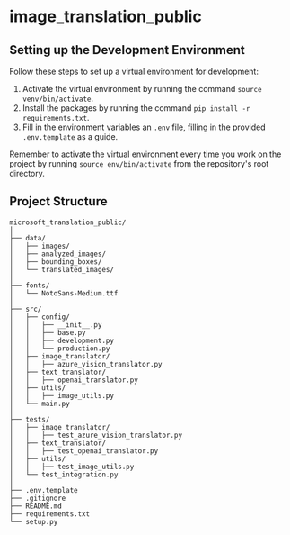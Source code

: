 # image_translation_public

## Setting up the Development Environment

Follow these steps to set up a virtual environment for development:

1. Activate the virtual environment by running the command `source venv/bin/activate`.
2. Install the packages by running the command `pip install -r requirements.txt`.
3. Fill in the environment variables an `.env` file, filling in the provided `.env.template` as a guide.

Remember to activate the virtual environment every time you work on the project by running `source env/bin/activate` from the repository's root directory.

## Project Structure

```text
microsoft_translation_public/
│
├── data/
│   ├── images/
│   ├── analyzed_images/
│   ├── bounding_boxes/
│   └── translated_images/
│
├── fonts/
│   └── NotoSans-Medium.ttf
│
├── src/
│   ├── config/
│   │   ├── __init__.py
│   │   ├── base.py
│   │   ├── development.py
│   │   └── production.py
│   ├── image_translator/
│   │   ├── azure_vision_translator.py
│   ├── text_translator/
│   │   ├── openai_translator.py
│   ├── utils/
│   │   ├── image_utils.py
│   └── main.py
│
├── tests/
│   ├── image_translator/
│   │   ├── test_azure_vision_translator.py
│   ├── text_translator/
│   │   ├── test_openai_translator.py
│   ├── utils/
│   │   ├── test_image_utils.py
│   └── test_integration.py
│
├── .env.template
├── .gitignore
├── README.md
├── requirements.txt
└── setup.py

```
